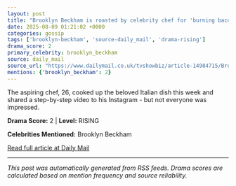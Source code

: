 ```yaml
---
layout: post
title: "Brooklyn Beckham is roasted by celebrity chef for 'burning bacon"" in his spaghetti carbonara""
date: 2025-08-09 01:21:02 +0000
categories: gossip
tags: ['brooklyn-beckham', 'source-daily_mail', 'drama-rising']
drama_score: 2
primary_celebrity: brooklyn_beckham
source: daily_mail
source_url: "https://www.dailymail.co.uk/tvshowbiz/article-14984715/Brooklyn-Beckham-chef-Aldo-Zilli-burning-bacon.html?ns_mchannel=rss&ito=1490&ns_campaign=1490""
mentions: {'brooklyn_beckham': 2}
---
```


The aspiring chef, 26, cooked up the beloved Italian dish this week and shared a step-by-step video to his Instagram - but not everyone was impressed.

**Drama Score:** 2 | **Level:** RISING

**Celebrities Mentioned:** Brooklyn Beckham

[Read full article at Daily Mail](https://www.dailymail.co.uk/tvshowbiz/article-14984715/Brooklyn-Beckham-chef-Aldo-Zilli-burning-bacon.html?ns_mchannel=rss&ito=1490&ns_campaign=1490)

---
*This post was automatically generated from RSS feeds. Drama scores are calculated based on mention frequency and source reliability.*
